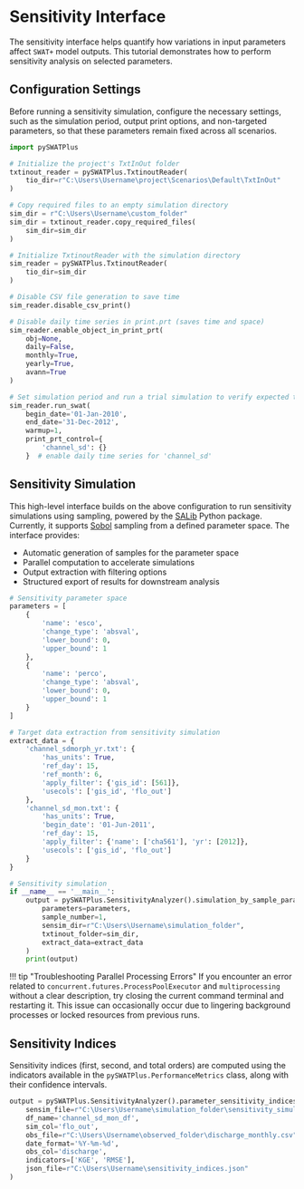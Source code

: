 # Sensitivity Interface

The sensitivity interface helps quantify how variations in input parameters affect `SWAT+` model outputs. This tutorial demonstrates how to perform sensitivity analysis on selected parameters.  


## Configuration Settings

Before running a sensitivity simulation, configure the necessary settings, such as the simulation period, output print options, and non-targeted parameters,
so that these parameters remain fixed across all scenarios.


```python
import pySWATPlus

# Initialize the project's TxtInOut folder
txtinout_reader = pySWATPlus.TxtinoutReader(
    tio_dir=r"C:\Users\Username\project\Scenarios\Default\TxtInOut"
)

# Copy required files to an empty simulation directory
sim_dir = r"C:\Users\Username\custom_folder" 
sim_dir = txtinout_reader.copy_required_files(
    sim_dir=sim_dir
)

# Initialize TxtinoutReader with the simulation directory
sim_reader = pySWATPlus.TxtinoutReader(
    tio_dir=sim_dir
)

# Disable CSV file generation to save time
sim_reader.disable_csv_print()

# Disable daily time series in print.prt (saves time and space)
sim_reader.enable_object_in_print_prt(
    obj=None,
    daily=False,
    monthly=True,
    yearly=True,
    avann=True
)

# Set simulation period and run a trial simulation to verify expected time series outputs
sim_reader.run_swat(
    begin_date='01-Jan-2010',
    end_date='31-Dec-2012',
    warmup=1,
    print_prt_control={
        'channel_sd': {}
    }  # enable daily time series for 'channel_sd'
```

## Sensitivity Simulation

This high-level interface builds on the above configuration to run sensitivity simulations using sampling, powered by the [SALib](https://github.com/SALib/SALib) Python package.  
Currently, it supports [Sobol](https://doi.org/10.1016/S0378-4754(00)00270-6) sampling from a defined parameter space. The interface provides:

- Automatic generation of samples for the parameter space  
- Parallel computation to accelerate simulations  
- Output extraction with filtering options  
- Structured export of results for downstream analysis


```python
# Sensitivity parameter space
parameters = [
    {
        'name': 'esco',
        'change_type': 'absval',
        'lower_bound': 0,
        'upper_bound': 1
    },
    {
        'name': 'perco',
        'change_type': 'absval',
        'lower_bound': 0,
        'upper_bound': 1
    }
]

# Target data extraction from sensitivity simulation
extract_data = {
    'channel_sdmorph_yr.txt': {
        'has_units': True,
        'ref_day': 15,
        'ref_month': 6,
        'apply_filter': {'gis_id': [561]},
        'usecols': ['gis_id', 'flo_out']
    },
    'channel_sd_mon.txt': {
        'has_units': True,
        'begin_date': '01-Jun-2011',
        'ref_day': 15,
        'apply_filter': {'name': ['cha561'], 'yr': [2012]},
        'usecols': ['gis_id', 'flo_out']
    }
}

# Sensitivity simulation
if __name__ == '__main__':
    output = pySWATPlus.SensitivityAnalyzer().simulation_by_sample_parameters(
        parameters=parameters,
        sample_number=1,
        sensim_dir=r"C:\Users\Username\simulation_folder",
        txtinout_folder=sim_dir,
        extract_data=extract_data
    )
    print(output)
```


!!! tip "Troubleshooting Parallel Processing Errors"
    If you encounter an error related to `concurrent.futures.ProcessPoolExecutor` and  `multiprocessing` without a clear description,
    try closing the current command terminal and restarting it. This issue can occasionally occur due to lingering background processes
    or locked resources from previous runs.

## Sensitivity Indices

Sensitivity indices (first, second, and total orders) are computed using the indicators available in the `pySWATPlus.PerformanceMetrics` class, along with their confidence intervals.


```python
output = pySWATPlus.SensitivityAnalyzer().parameter_sensitivity_indices(
    sensim_file=r"C:\Users\Username\simulation_folder\sensitivity_simulation.json",
    df_name='channel_sd_mon_df',
    sim_col='flo_out',
    obs_file=r"C:\Users\Username\observed_folder\discharge_monthly.csv",
    date_format='%Y-%m-%d',
    obs_col='discharge',
    indicators=['KGE', 'RMSE'],
    json_file=r"C:\Users\Username\sensitivity_indices.json"
)
```